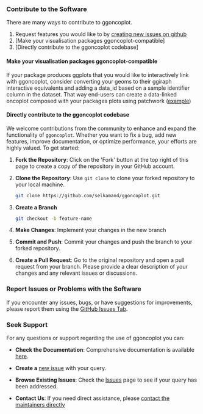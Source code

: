 ### Contribute to the Software

There are many ways to contribute to ggoncoplot.

1.  Request features you would like to by [creating new issues on
    github](https://github.com/selkamand/ggoncoplot/issues)
2.  [Make your visualisation packages ggoncoplot-compatible]
3.  [Directly contribute to the ggoncoplot codebase]

#### Make your visualisation packages ggoncoplot-compatible

If your package produces ggplots that you would like to interactively
link with ggoncoplot, consider converting your geoms to their ggiraph
interactive equivalents and adding a data_id based on a sample
identifier column in the dataset. That way end-users can create a
data-linked oncoplot composed with your packages plots using patchwork
([example](https://selkamand.github.io/ggoncoplot/articles/manual.html#interaction-with-other-packages))

#### Directly contribute to the ggoncoplot codebase

We welcome contributions from the community to enhance and expand the
functionality of `ggoncoplot`. Whether you want to fix a bug, add new
features, improve documentation, or optimize performance, your efforts
are highly valued. To get started:

1.  **Fork the Repository**: Click on the 'Fork' button at the top right
    of this page to create a copy of the repository in your GitHub
    account.

2.  **Clone the Repository**: Use `git clone` to clone your forked
    repository to your local machine.

    ``` bash
    git clone https://github.com/selkamand/ggoncoplot.git
    ```

3.  **Create a Branch**

    ``` bash
    git checkout -b feature-name
    ```

4.  **Make Changes**: Implement your changes in the new branch

5.  **Commit and Push**: Commit your changes and push the branch to your
    forked repository.

6.  **Create a Pull Request**: Go to the original repository and open a
    pull request from your branch. Please provide a clear description of
    your changes and any relevant issues or discussions.

### Report Issues or Problems with the Software

If you encounter any issues, bugs, or have suggestions for improvements,
please report them using the [GitHub Issues Tab](https://github.com/selkamand/ggoncoplot/issues/).

### Seek Support

For any questions or support regarding the use of ggoncoplot you can:

-   **Check the Documentation**: Comprehensive documentation is
    available [here](https://selkamand.github.io/ggoncoplot/index.html).

-   **Create a** [new
    issue](https://github.com/selkamand/ggoncoplot/issues/new) with your
    query.

-   **Browse Existing Issues**: Check the
    [Issues](https://github.com/selkamand/ggoncoplot/issues) page to see
    if your query has been addressed.

-   **Contact Us**: If you need direct assistance, please [contact the
    maintainers
    directly](mailto:selkamand@ccia.org.au?subject=ggoncoplot)
